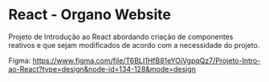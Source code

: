 # React - Organo Website
Projeto de Introdução ao React abordando criação de componentes reativos e que sejam modificados de acordo com a necessidade do projeto.

Figma: https://www.figma.com/file/T6BLI1HfB81eYOiVgpqQz7/Projeto-Intro-ao-React?type=design&node-id=134-128&mode=design
